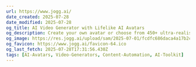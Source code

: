 ```yaml
---
url: https://www.jogg.ai/
date_created: 2025-07-28
date_modified: 2025-07-28
og_title: AI Video Generator with Lifelike AI Avatars
og_description: Create your own avatar or choose from 450+ ultra-realistic AI avatars on JoggAI to generate engaging videos instantly.
og_image: https://res.jogg.ai/upload/sam/2025-07-01/fcdfc686daca4a17b2c2961086b6b361.png
og_favicon: https://www.jogg.ai/favicon-64.ico
og_last_fetch: 2025-07-28T17:31:56.430Z
tags: [AI-Avatars, Video-Generators, Content-Automation, AI-Toolkit]
---
```

